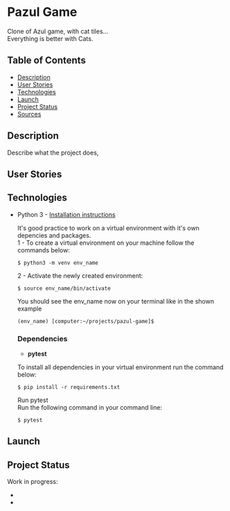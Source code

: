 # Pazul Game

Clone of Azul game, with cat tiles...   
Everything is better with Cats.

## Table of Contents

* [Description](#description)
* [User Stories](#user-stories)
* [Technologies](#technologies)
* [Launch](#launch)
* [Project Status](#project-status)
* [Sources](#sources)

## Description

Describe what the project does, 

## User Stories


## Technologies

* Python 3 - [Installation instructions](https://www.python.org/)  

  It's good practice to work on a virtual environment with it's own depencies and packages.  
  1 - To create a virtual environment on your machine follow the commands below:  

  ```
  $ python3 -m venv env_name
  ```  
  2 - Activate the newly created environment:  

  ```
  $ source env_name/bin/activate
  ```  

  You should see the env_name now on your terminal like in the shown example

  ```
  (env_name) [computer:~/projects/pazul-game]$
  ```

    ### **Dependencies**
    
    * **pytest** 

    To install all dependencies in your virtual environment run the command below:

    ```
    $ pip install -r requirements.txt
    ```

    Run pytest  
    Run the following command in your command line:  
    ```
    $ pytest
    ```

## Launch


## Project Status

Work in progress:

* 
* 
